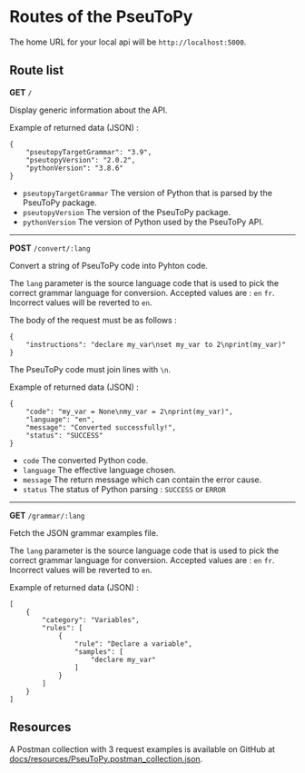 # Routes of the PseuToPy
The home URL for your local api will be `http://localhost:5000`.

## Route list

**GET** `/`

Display generic information about the API.

Example of returned data (JSON) :
```
{
    "pseutopyTargetGrammar": "3.9",
    "pseutopyVersion": "2.0.2",
    "pythonVersion": "3.8.6"
}
```

- `pseutopyTargetGrammar` The version of Python that is parsed by the PseuToPy package.
- `pseutopyVersion` The version of the PseuToPy package.
- `pythonVersion` The version of Python used by the PseuToPy API.

---

**POST** `/convert/:lang`

Convert a string of PseuToPy code into Pyhton code. 

The `lang` parameter is the source language code that is used to pick the correct grammar language for conversion. Accepted values are : `en` `fr`. Incorrect values will be reverted to `en`.

The body of the request must be as follows :
```
{
    "instructions": "declare my_var\nset my_var to 2\nprint(my_var)"
}
```
The PseuToPy code must join lines with `\n`.

Example of returned data (JSON) :
```
{
    "code": "my_var = None\nmy_var = 2\nprint(my_var)",
    "language": "en",
    "message": "Converted successfully!",
    "status": "SUCCESS"
}
```

- `code` The converted Python code.
- `language` The effective language chosen.
- `message` The return message which can contain the error cause.
- `status` The status of Python parsing : `SUCCESS` or `ERROR`

---

**GET** `/grammar/:lang`

Fetch the JSON grammar examples file.

The `lang` parameter is the source language code that is used to pick the correct grammar language for conversion. Accepted values are : `en` `fr`. Incorrect values will be reverted to `en`.

Example of returned data (JSON) :

```
[
    {
        "category": "Variables",
        "rules": [
            {
                "rule": "Declare a variable",
                "samples": [
                    "declare my_var"
                ]
            }
        ]
    }
]
```

## Resources
A Postman collection with 3 request examples is available on GitHub at [docs/resources/PseuToPy.postman_collection.json](https://github.com/PseuToPy/PseuToPy-api/blob/rtd/docs/resources/PseuToPy.postman_collection.json "PseuToPy.postman_collection.json").
